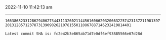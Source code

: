2022-11-10 11:42:13 am

---

`1663868233128629406273443113260211445616066203206632257423137211901397201312857123787313909026210781550110867887146232419814401`

`Latest commit SHA is: fc2e42b3e865ab71d7e0df6ef93885566e67d28d `
